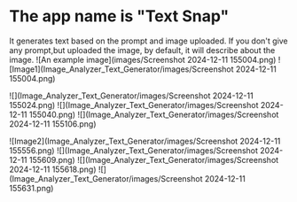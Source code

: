 # The app name is "Text Snap"
It generates text based on the prompt and image uploaded.
If you don't give any prompt,but uploaded the image, by default, it will describe about the image.
![An example image](images/Screenshot 2024-12-11 155004.png)
! [Image1](Image_Analyzer_Text_Generator/images/Screenshot 2024-12-11 155004.png)

![](Image_Analyzer_Text_Generator/images/Screenshot 2024-12-11 155024.png)
![](Image_Analyzer_Text_Generator/images/Screenshot 2024-12-11 155040.png)
![](Image_Analyzer_Text_Generator/images/Screenshot 2024-12-11 155106.png)

![Image2](Image_Analyzer_Text_Generator/images/Screenshot 2024-12-11 155556.png)
![](Image_Analyzer_Text_Generator/images/Screenshot 2024-12-11 155609.png)
![](Image_Analyzer_Text_Generator/images/Screenshot 2024-12-11 155618.png)
![](Image_Analyzer_Text_Generator/images/Screenshot 2024-12-11 155631.png)
